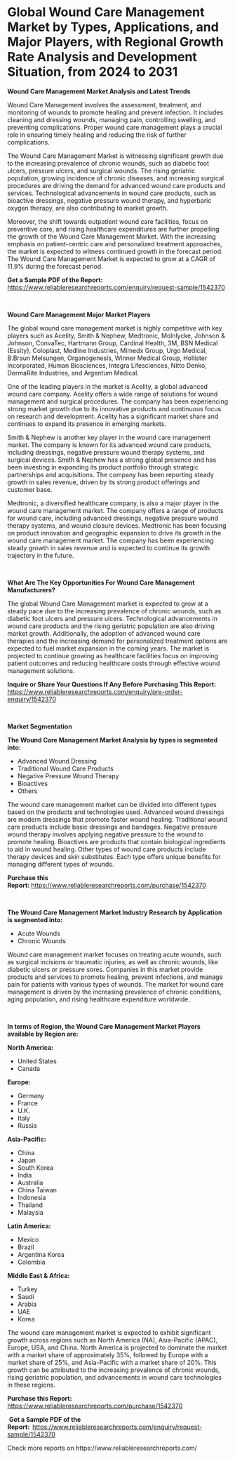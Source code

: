 <p><h1>Global Wound Care Management Market by Types, Applications, and Major Players, with Regional Growth Rate Analysis and Development Situation, from 2024 to 2031</h1></p><p><strong>Wound Care Management Market Analysis and Latest Trends</strong></p>
<p><p>Wound Care Management involves the assessment, treatment, and monitoring of wounds to promote healing and prevent infection. It includes cleaning and dressing wounds, managing pain, controlling swelling, and preventing complications. Proper wound care management plays a crucial role in ensuring timely healing and reducing the risk of further complications.</p><p>The Wound Care Management Market is witnessing significant growth due to the increasing prevalence of chronic wounds, such as diabetic foot ulcers, pressure ulcers, and surgical wounds. The rising geriatric population, growing incidence of chronic diseases, and increasing surgical procedures are driving the demand for advanced wound care products and services. Technological advancements in wound care products, such as bioactive dressings, negative pressure wound therapy, and hyperbaric oxygen therapy, are also contributing to market growth.</p><p>Moreover, the shift towards outpatient wound care facilities, focus on preventive care, and rising healthcare expenditures are further propelling the growth of the Wound Care Management Market. With the increasing emphasis on patient-centric care and personalized treatment approaches, the market is expected to witness continued growth in the forecast period. The Wound Care Management Market is expected to grow at a CAGR of 11.9% during the forecast period.</p></p>
<p><strong>Get a Sample PDF of the Report:&nbsp;</strong> <a href="https://www.reliableresearchreports.com/enquiry/request-sample/1542370">https://www.reliableresearchreports.com/enquiry/request-sample/1542370</a></p>
<p>&nbsp;</p>
<p><strong>Wound Care Management Major Market Players</strong></p>
<p><p>The global wound care management market is highly competitive with key players such as Acelity, Smith & Nephew, Medtronic, Molnlycke, Johnson & Johnson, ConvaTec, Hartmann Group, Cardinal Health, 3M, BSN Medical (Essity), Coloplast, Medline Industries, Mimedx Group, Urgo Medical, B.Braun Melsungen, Organogenesis, Winner Medical Group, Hollister Incorporated, Human Biosciences, Integra Lifesciences, Nitto Denko, DermaRite Industries, and Argentum Medical.</p><p>One of the leading players in the market is Acelity, a global advanced wound care company. Acelity offers a wide range of solutions for wound management and surgical procedures. The company has been experiencing strong market growth due to its innovative products and continuous focus on research and development. Acelity has a significant market share and continues to expand its presence in emerging markets.</p><p>Smith & Nephew is another key player in the wound care management market. The company is known for its advanced wound care products, including dressings, negative pressure wound therapy systems, and surgical devices. Smith & Nephew has a strong global presence and has been investing in expanding its product portfolio through strategic partnerships and acquisitions. The company has been reporting steady growth in sales revenue, driven by its strong product offerings and customer base.</p><p>Medtronic, a diversified healthcare company, is also a major player in the wound care management market. The company offers a range of products for wound care, including advanced dressings, negative pressure wound therapy systems, and wound closure devices. Medtronic has been focusing on product innovation and geographic expansion to drive its growth in the wound care management market. The company has been experiencing steady growth in sales revenue and is expected to continue its growth trajectory in the future.</p></p>
<p>&nbsp;</p>
<p><strong>What Are The Key Opportunities For Wound Care Management Manufacturers?</strong></p>
<p><p>The global Wound Care Management market is expected to grow at a steady pace due to the increasing prevalence of chronic wounds, such as diabetic foot ulcers and pressure ulcers. Technological advancements in wound care products and the rising geriatric population are also driving market growth. Additionally, the adoption of advanced wound care therapies and the increasing demand for personalized treatment options are expected to fuel market expansion in the coming years. The market is projected to continue growing as healthcare facilities focus on improving patient outcomes and reducing healthcare costs through effective wound management solutions.</p></p>
<p><strong>Inquire or Share Your Questions If Any Before Purchasing This Report:</strong> <a href="https://www.reliableresearchreports.com/enquiry/pre-order-enquiry/1542370">https://www.reliableresearchreports.com/enquiry/pre-order-enquiry/1542370</a></p>
<p>&nbsp;</p>
<p><strong>Market Segmentation</strong></p>
<p><strong>The Wound Care Management Market Analysis by types is segmented into:</strong></p>
<p><ul><li>Advanced Wound Dressing</li><li>Traditional Wound Care Products</li><li>Negative Pressure Wound Therapy</li><li>Bioactives</li><li>Others</li></ul></p>
<p><p>The wound care management market can be divided into different types based on the products and technologies used. Advanced wound dressings are modern dressings that promote faster wound healing. Traditional wound care products include basic dressings and bandages. Negative pressure wound therapy involves applying negative pressure to the wound to promote healing. Bioactives are products that contain biological ingredients to aid in wound healing. Other types of wound care products include therapy devices and skin substitutes. Each type offers unique benefits for managing different types of wounds.</p></p>
<p><strong>Purchase this Report:&nbsp;</strong><a href="https://www.reliableresearchreports.com/purchase/1542370">https://www.reliableresearchreports.com/purchase/1542370</a></p>
<p>&nbsp;</p>
<p><strong>The Wound Care Management Market Industry Research by Application is segmented into:</strong></p>
<p><ul><li>Acute Wounds</li><li>Chronic Wounds</li></ul></p>
<p><p>Wound care management market focuses on treating acute wounds, such as surgical incisions or traumatic injuries, as well as chronic wounds, like diabetic ulcers or pressure sores. Companies in this market provide products and services to promote healing, prevent infections, and manage pain for patients with various types of wounds. The market for wound care management is driven by the increasing prevalence of chronic conditions, aging population, and rising healthcare expenditure worldwide.</p></p>
<p>&nbsp;</p>
<p><strong>In terms of Region, the Wound Care Management Market Players available by Region are:</strong></p>
<p>
    <p> <strong> North America: </strong>
        <ul>
            <li>United States</li>
            <li>Canada</li>
        </ul>
        </p> 
    <p> <strong> Europe: </strong>
        <ul>
            <li>Germany</li>
            <li>France</li>
            <li>U.K.</li>
            <li>Italy</li>
            <li>Russia</li>
        </ul>
        </p> 
    <p> <strong> Asia-Pacific: </strong>
        <ul>
            <li>China</li>
            <li>Japan</li>
            <li>South Korea</li>
            <li>India</li>
            <li>Australia</li>
            <li>China Taiwan</li>
            <li>Indonesia</li>
            <li>Thailand</li>
            <li>Malaysia</li>
        </ul>
        </p> 
    <p> <strong> Latin America: </strong>
        <ul>
            <li>Mexico</li>
            <li>Brazil</li>
            <li>Argentina Korea</li>
            <li>Colombia</li>
        </ul>
        </p> 
    <p> <strong> Middle East & Africa: </strong>
        <ul>
            <li>Turkey</li>
            <li>Saudi</li>
            <li>Arabia</li>
            <li>UAE</li>
            <li>Korea</li>
        </ul>
    </p>
    </p>
<p><p>The wound care management market is expected to exhibit significant growth across regions such as North America (NA), Asia-Pacific (APAC), Europe, USA, and China. North America is projected to dominate the market with a market share of approximately 35%, followed by Europe with a market share of 25%, and Asia-Pacific with a market share of 20%. This growth can be attributed to the increasing prevalence of chronic wounds, rising geriatric population, and advancements in wound care technologies in these regions.</p></p>
<p><strong>Purchase this Report: </strong><a href="https://www.reliableresearchreports.com/purchase/1542370">https://www.reliableresearchreports.com/purchase/1542370</a></p>
<p>&nbsp;<strong>Get a Sample PDF of the Report:&nbsp;&nbsp;</strong><a href="https://www.reliableresearchreports.com/enquiry/request-sample/1542370">https://www.reliableresearchreports.com/enquiry/request-sample/1542370</a></p>
<p><strong></strong></p>
<p>Check more reports on https://www.reliableresearchreports.com/</p>